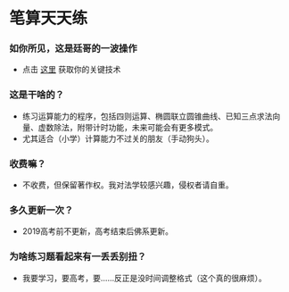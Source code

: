 # 笔算天天练
### 如你所见，这是廷哥的一波操作
- 点击 [这里][1] 获取你的关键技术

[1]:https://github.com/SMagic-L/Daily-Calculating-Release/releases/download/1.0/default.apk

### 这是干啥的？
- 练习运算能力的程序，包括四则运算、椭圆联立圆锥曲线、已知三点求法向量、虚数除法，附带计时功能，未来可能会有更多模式。
- 尤其适合（小学）计算能力不过关的朋友（手动狗头）。

### 收费嘛？
- 不收费，但保留著作权。我对法学较感兴趣，侵权者请自重。

### 多久更新一次？
- 2019高考前不更新，高考结束后佛系更新。

### 为啥练习题看起来有一丢丢别扭？
- 我要学习，要高考，要……反正是没时间调整格式（这个真的很麻烦）。
